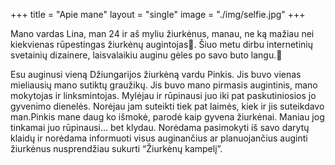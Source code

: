 +++
title = "Apie mane"
layout = "single"
image = "./img/selfie.jpg"
+++

Mano vardas Lina, man 24 ir aš myliu žiurkėnus, manau, ne ką mažiau nei kiekvienas rūpestingas žiurkėnų augintojas🐹. Šiuo metu dirbu internetinių svetainių dizainere, laisvalaikiu auginu gėles po savo buto langu.🌷

Esu auginusi vieną Džiungarijos žiurkėną vardu Pinkis. Jis buvo vienas mieliausių mano sutiktų graužikų. Jis buvo mano pirmasis augintinis, mano mokytojas ir linksmintojas. Mylėjau ir rūpinausi juo iki pat paskutiniosios jo gyvenimo dienelės. Norėjau jam suteikti tiek pat laimės, kiek ir jis suteikdavo man.Pinkis mane daug ko išmokė, parodė kaip gyvena žiurkėnai. Maniau jog tinkamai juo rūpinausi... bet klydau. Norėdama pasimokyti iš savo darytų klaidų ir norėdama informuoti visus auginančius ar planuojančius auginti žiurkėnus nusprendžiau sukurti “Žiurkėnų kampelį”.